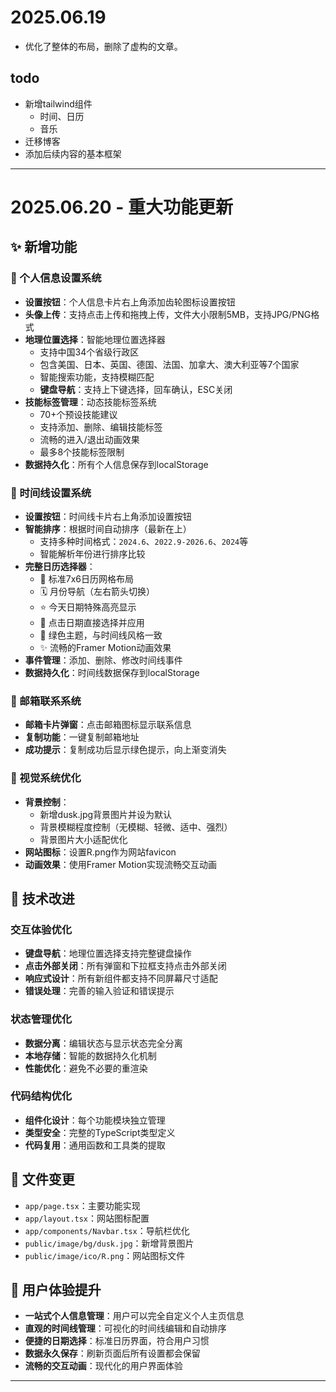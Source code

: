# 2025.06.19
- 优化了整体的布局，删除了虚构的文章。
## todo
- 新增tailwind组件
    - 时间、日历 
    - 音乐
- 迁移博客
- 添加后续内容的基本框架

---

# 2025.06.20 - 重大功能更新
## ✨ 新增功能
### 🔧 个人信息设置系统
- **设置按钮**：个人信息卡片右上角添加齿轮图标设置按钮
- **头像上传**：支持点击上传和拖拽上传，文件大小限制5MB，支持JPG/PNG格式
- **地理位置选择**：智能地理位置选择器
  - 支持中国34个省级行政区
  - 包含美国、日本、英国、德国、法国、加拿大、澳大利亚等7个国家
  - 智能搜索功能，支持模糊匹配
  - **键盘导航**：支持上下键选择，回车确认，ESC关闭
- **技能标签管理**：动态技能标签系统
  - 70+个预设技能建议
  - 支持添加、删除、编辑技能标签
  - 流畅的进入/退出动画效果
  - 最多8个技能标签限制
- **数据持久化**：所有个人信息保存到localStorage

### 📅 时间线设置系统
- **设置按钮**：时间线卡片右上角添加设置按钮
- **智能排序**：根据时间自动排序（最新在上）
  - 支持多种时间格式：`2024.6`、`2022.9-2026.6`、`2024`等
  - 智能解析年份进行排序比较
- **完整日历选择器**：
  - 📅 标准7x6日历网格布局
  - 🗓️ 月份导航（左右箭头切换）
  - ⭐ 今天日期特殊高亮显示
  - 🎯 点击日期直接选择并应用
  - 🎨 绿色主题，与时间线风格一致
  - ✨ 流畅的Framer Motion动画效果
- **事件管理**：添加、删除、修改时间线事件
- **数据持久化**：时间线数据保存到localStorage

### 📧 邮箱联系系统
- **邮箱卡片弹窗**：点击邮箱图标显示联系信息
- **复制功能**：一键复制邮箱地址
- **成功提示**：复制成功后显示绿色提示，向上渐变消失

### 🎨 视觉系统优化
- **背景控制**：
  - 新增dusk.jpg背景图片并设为默认
  - 背景模糊程度控制（无模糊、轻微、适中、强烈）
  - 背景图片大小适配优化
- **网站图标**：设置R.png作为网站favicon
- **动画效果**：使用Framer Motion实现流畅交互动画

## 🔧 技术改进
### 交互体验优化
- **键盘导航**：地理位置选择支持完整键盘操作
- **点击外部关闭**：所有弹窗和下拉框支持点击外部关闭
- **响应式设计**：所有新组件都支持不同屏幕尺寸适配
- **错误处理**：完善的输入验证和错误提示

### 状态管理优化
- **数据分离**：编辑状态与显示状态完全分离
- **本地存储**：智能的数据持久化机制
- **性能优化**：避免不必要的重渲染

### 代码结构优化
- **组件化设计**：每个功能模块独立管理
- **类型安全**：完整的TypeScript类型定义
- **代码复用**：通用函数和工具类的提取

## 📁 文件变更
- `app/page.tsx`：主要功能实现
- `app/layout.tsx`：网站图标配置
- `app/components/Navbar.tsx`：导航栏优化
- `public/image/bg/dusk.jpg`：新增背景图片
- `public/image/ico/R.png`：网站图标文件

## 🎯 用户体验提升
- **一站式个人信息管理**：用户可以完全自定义个人主页信息
- **直观的时间线管理**：可视化的时间线编辑和自动排序
- **便捷的日期选择**：标准日历界面，符合用户习惯
- **数据永久保存**：刷新页面后所有设置都会保留
- **流畅的交互动画**：现代化的用户界面体验

---

